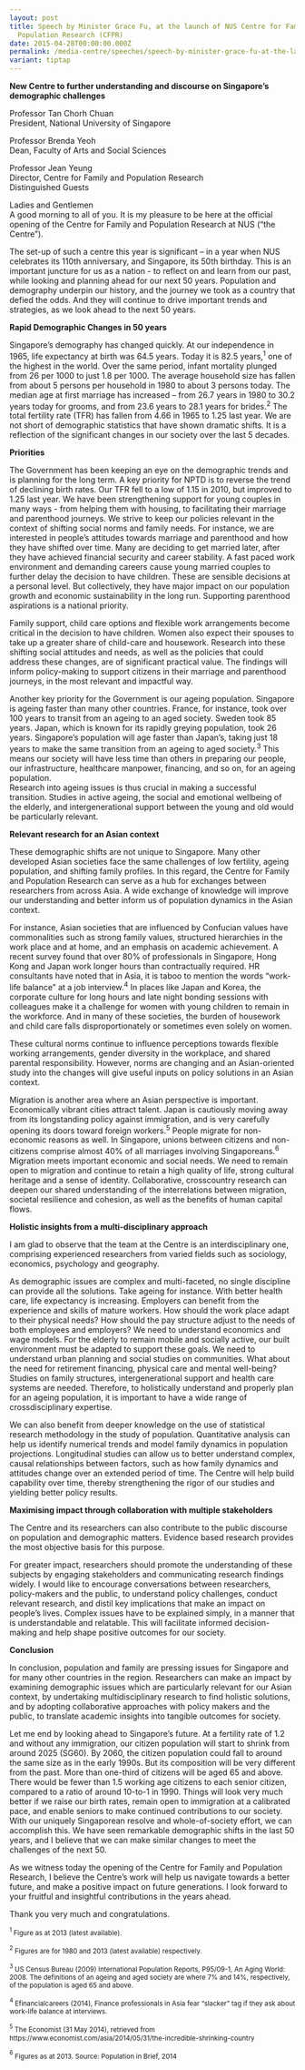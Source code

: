 ```yaml
---
layout: post
title: Speech by Minister Grace Fu, at the launch of NUS Centre for Family and
  Population Research (CFPR)
date: 2015-04-28T00:00:00.000Z
permalink: /media-centre/speeches/speech-by-minister-grace-fu-at-the-launch-of-nus-centre-for-family-and-population-research-(cfpr)-on-28-apr-2015/
variant: tiptap
---
```

<p><strong>New Centre to further understanding and discourse on Singapore’s demographic challenges</strong>
</p>
<p>Professor Tan Chorh Chuan
<br>President, National University of Singapore</p>
<p>Professor Brenda Yeoh
<br>Dean, Faculty of Arts and Social Sciences</p>
<p>Professor Jean Yeung
<br>Director, Centre for Family and Population Research
<br>Distinguished Guests</p>
<p>Ladies and Gentlemen
<br>A good morning to all of you. It is my pleasure to be here at the official
opening of the Centre for Family and Population Research at NUS (“the Centre”).</p>
<p>The set-up of such a centre this year is significant – in a year when
NUS celebrates its 110th anniversary, and Singapore, its 50th birthday.
This is an important juncture for us as a nation - to reflect on and learn
from our past, while looking and planning ahead for our next 50 years.
Population and demography underpin our history, and the journey we took
as a country that defied the odds. And they will continue to drive important
trends and strategies, as we look ahead to the next 50 years.</p>
<p><strong>Rapid Demographic Changes in 50 years</strong>
</p>
<p>Singapore’s demography has changed quickly. At our independence in 1965,
life expectancy at birth was 64.5 years. Today it is 82.5 years,<sup>1</sup> one
of the highest in the world. Over the same period, infant mortality plunged
from 26 per 1000 to just 1.8 per 1000. The average household size has fallen
from about 5 persons per household in 1980 to about 3 persons today. The
median age at first marriage has increased – from 26.7 years in 1980 to
30.2 years today for grooms, and from 23.6 years to 28.1 years for brides.<sup>2</sup> The
total fertility rate (TFR) has fallen from 4.66 in 1965 to 1.25 last year.
We are not short of demographic statistics that have shown dramatic shifts.
It is a reflection of the significant changes in our society over the last
5 decades.</p>
<p><strong>Priorities</strong>
</p>
<p>The Government has been keeping an eye on the demographic trends and is
planning for the long term. A key priority for NPTD is to reverse the trend
of declining birth rates. Our TFR fell to a low of 1.15 in 2010, but improved
to 1.25 last year. We have been strengthening support for young couples
in many ways - from helping them with housing, to facilitating their marriage
and parenthood journeys. We strive to keep our policies relevant in the
context of shifting social norms and family needs. For instance, we are
interested in people’s attitudes towards marriage and parenthood and how
they have shifted over time. Many are deciding to get married later, after
they have achieved financial security and career stability. A fast paced
work environment and demanding careers cause young married couples to further
delay the decision to have children. These are sensible decisions at a
personal level. But collectively, they have major impact on our population
growth and economic sustainability in the long run. Supporting parenthood
aspirations is a national priority.</p>
<p>Family support, child care options and flexible work arrangements become
critical in the decision to have children. Women also expect their spouses
to take up a greater share of child-care and housework. Research into these
shifting social attitudes and needs, as well as the policies that could
address these changes, are of significant practical value. The findings
will inform policy-making to support citizens in their marriage and parenthood
journeys, in the most relevant and impactful way.</p>
<p>Another key priority for the Government is our ageing population. Singapore
is ageing faster than many other countries. France, for instance, took
over 100 years to transit from an ageing to an aged society. Sweden took
85 years. Japan, which is known for its rapidly greying population, took
26 years. Singapore’s population will age faster than Japan’s, taking just
18 years to make the same transition from an ageing to aged society.<sup>3</sup> This
means our society will have less time than others in preparing our people,
our infrastructure, healthcare manpower, financing, and so on, for an ageing
population.
<br>Research into ageing issues is thus crucial in making a successful transition.
Studies in active ageing, the social and emotional wellbeing of the elderly,
and intergenerational support between the young and old would be particularly
relevant.</p>
<p><strong>Relevant research for an Asian context</strong>
</p>
<p>These demographic shifts are not unique to Singapore. Many other developed
Asian societies face the same challenges of low fertility, ageing population,
and shifting family profiles. In this regard, the Centre for Family and
Population Research can serve as a hub for exchanges between researchers
from across Asia. A wide exchange of knowledge will improve our understanding
and better inform us of population dynamics in the Asian context.</p>
<p>For instance, Asian societies that are influenced by Confucian values
have commonalities such as strong family values, structured hierarchies
in the work place and at home, and an emphasis on academic achievement.
A recent survey found that over 80% of professionals in Singapore, Hong
Kong and Japan work longer hours than contractually required. HR consultants
have noted that in Asia, it is taboo to mention the words “work-life balance”
at a job interview.<sup>4</sup> In places like Japan and Korea, the corporate
culture for long hours and late night bonding sessions with colleagues
make it a challenge for women with young children to remain in the workforce.
And in many of these societies, the burden of housework and child care
falls disproportionately or sometimes even solely on women.</p>
<p>These cultural norms continue to influence perceptions towards flexible
working arrangements, gender diversity in the workplace, and shared parental
responsibility. However, norms are changing and an Asian-oriented study
into the changes will give useful inputs on policy solutions in an Asian
context.</p>
<p>Migration is another area where an Asian perspective is important. Economically
vibrant cities attract talent. Japan is cautiously moving away from its
longstanding policy against immigration, and is very carefully opening
its doors toward foreign workers.<sup>5</sup> People migrate for non-economic
reasons as well. In Singapore, unions between citizens and non-citizens
comprise almost 40% of all marriages involving Singaporeans.<sup>6</sup>
<br>Migration meets important economic and social needs. We need to remain
open to migration and continue to retain a high quality of life, strong
cultural heritage and a sense of identity. Collaborative, crosscountry
research can deepen our shared understanding of the interrelations between
migration, societal resilience and cohesion, as well as the benefits of
human capital flows.</p>
<p><strong>Holistic insights from a multi-disciplinary approach</strong>
</p>
<p>I am glad to observe that the team at the Centre is an interdisciplinary
one, comprising experienced researchers from varied fields such as sociology,
economics, psychology and geography.</p>
<p>As demographic issues are complex and multi-faceted, no single discipline
can provide all the solutions. Take ageing for instance. With better health
care, life expectancy is increasing. Employers can benefit from the experience
and skills of mature workers. How should the work place adapt to their
physical needs? How should the pay structure adjust to the needs of both
employees and employers? We need to understand economics and wage models.
For the elderly to remain mobile and socially active, our built environment
must be adapted to support these goals. We need to understand urban planning
and social studies on communities. What about the need for retirement financing,
physical care and mental well-being? Studies on family structures, intergenerational
support and health care systems are needed. Therefore, to holistically
understand and properly plan for an ageing population, it is important
to have a wide range of crossdisciplinary expertise.</p>
<p>We can also benefit from deeper knowledge on the use of statistical research
methodology in the study of population. Quantitative analysis can help
us identify numerical trends and model family dynamics in population projections.
Longitudinal studies can allow us to better understand complex, causal
relationships between factors, such as how family dynamics and attitudes
change over an extended period of time. The Centre will help build capability
over time, thereby strengthening the rigor of our studies and yielding
better policy results.</p>
<p><strong>Maximising impact through collaboration with multiple stakeholders</strong>
</p>
<p>The Centre and its researchers can also contribute to the public discourse
on population and demographic matters. Evidence based research provides
the most objective basis for this purpose.</p>
<p>For greater impact, researchers should promote the understanding of these
subjects by engaging stakeholders and communicating research findings widely.
I would like to encourage conversations between researchers, policy-makers
and the public, to understand policy challenges, conduct relevant research,
and distil key implications that make an impact on people’s lives. Complex
issues have to be explained simply, in a manner that is understandable
and relatable. This will facilitate informed decision-making and help shape
positive outcomes for our society.</p>
<p><strong>Conclusion</strong>
</p>
<p>In conclusion, population and family are pressing issues for Singapore
and for many other countries in the region. Researchers can make an impact
by examining demographic issues which are particularly relevant for our
Asian context, by undertaking multidisciplinary research to find holistic
solutions, and by adopting collaborative approaches with policy makers
and the public, to translate academic insights into tangible outcomes for
society.</p>
<p>Let me end by looking ahead to Singapore’s future. At a fertility rate
of 1.2 and without any immigration, our citizen population will start to
shrink from around 2025 (SG60). By 2060, the citizen population could fall
to around the same size as in the early 1990s. But its composition will
be very different from the past. More than one-third of citizens will be
aged 65 and above. There would be fewer than 1.5 working age citizens to
each senior citizen, compared to a ratio of around 10-to-1 in 1990. Things
will look very much better if we raise our birth rates, remain open to
immigration at a calibrated pace, and enable seniors to make continued
contributions to our society. With our uniquely Singaporean resolve and
whole-of-society effort, we can accomplish this. We have seen remarkable
demographic shifts in the last 50 years, and I believe that we can make
similar changes to meet the challenges of the next 50.</p>
<p>As we witness today the opening of the Centre for Family and Population
Research, I believe the Centre’s work will help us navigate towards a better
future, and make a positive impact on future generations. I look forward
to your fruitful and insightful contributions in the years ahead.</p>
<p>Thank you very much and congratulations.</p>
<p><sup><sub>1</sub></sup><sub> Figure as at 2013 (latest available).</sub>
</p>
<p><sup><sub>2</sub></sup><sub> Figures are for 1980 and 2013 (latest available) respectively.</sub>
</p>
<p><sup><sub>3</sub></sup><sub> US Census Bureau (2009) International Population Reports, P95/09-1, An Aging World: 2008. The definitions of an ageing and aged society are where 7% and 14%, respectively, of the population is aged 65 and above.</sub>
</p>
<p><sup><sub>4</sub></sup><sub> Efinancialcareers (2014), Finance professionals in Asia fear “slacker” tag if they ask about work-life balance at interviews.</sub>
</p>
<p><sup><sub>5</sub></sup><sub> The Economist (31 May 2014), retrieved from https://www.economist.com/asia/2014/05/31/the-incredible-shrinking-country</sub>
</p>
<p><sup><sub>6</sub></sup><sub> Figures as at 2013. Source: Population in Brief, 2014</sub>
</p>